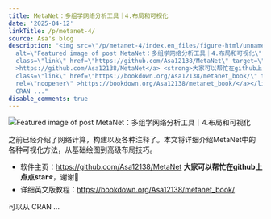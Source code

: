 ```yaml
---
title: MetaNet：多组学网络分析工具｜4.布局和可视化
date: '2025-04-12'
linkTitle: /p/metanet-4/
source: Asa's blog
description: "<img src=\"/p/metanet-4/index.en_files/figure-html/unnamed-chunk-13-1.png\"
  alt=\"Featured image of post MetaNet：多组学网络分析工具｜4.布局和可视化\" /><p>之前已经介绍了网络计算，构建以及各种注释了。本文将详细介绍MetaNet中的各种可视化方法，从基础绘图到高级布局技巧。</p>\n<ul>\n<li>软件主页：<a
  class=\"link\" href=\"https://github.com/Asa12138/MetaNet\" target=\"_blank\" rel=\"noopener\"
  >https://github.com/Asa12138/MetaNet</a> <strong>大家可以帮忙在github上点点star⭐️</strong>，谢谢\U0001F64F</li>\n<li>详细英文版教程：<a
  class=\"link\" href=\"https://bookdown.org/Asa12138/metanet_book/\" target=\"_blank\"
  rel=\"noopener\" >https://bookdown.org/Asa12138/metanet_book/</a></li>\n</ul>\n<p>可以从
  CRAN ..."
disable_comments: true
---
```

<img src="/p/metanet-4/index.en_files/figure-html/unnamed-chunk-13-1.png" alt="Featured image of post MetaNet：多组学网络分析工具｜4.布局和可视化" /><p>之前已经介绍了网络计算，构建以及各种注释了。本文将详细介绍MetaNet中的各种可视化方法，从基础绘图到高级布局技巧。</p>
<ul>
<li>软件主页：<a class="link" href="https://github.com/Asa12138/MetaNet" target="_blank" rel="noopener" >https://github.com/Asa12138/MetaNet</a> <strong>大家可以帮忙在github上点点star⭐️</strong>，谢谢🙏</li>
<li>详细英文版教程：<a class="link" href="https://bookdown.org/Asa12138/metanet_book/" target="_blank" rel="noopener" >https://bookdown.org/Asa12138/metanet_book/</a></li>
</ul>
<p>可以从 CRAN ...